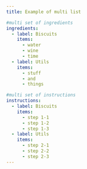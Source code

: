 ```yaml
---
title: Example of multi list

#multi set of ingredients
ingredients:
  - label: Biscuits
    items:
      - water
      - wine
      - time
  - label: Utils
    items:
      - stuff
      - and
      - things

#multi set of instructions
instructions:
  - label: Biscuits
    items:
      - step 1-1
      - step 1-2
      - step 1-3
  - label: Utils
    items:
      - step 2-1
      - step 2-2
      - step 2-3
---
```


<Recipe />
